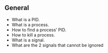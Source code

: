 ## General

- What is a PID.
- What is a process.
- How to find a process’ PID.
- How to kill a process.
- What is a signal.
- What are the 2 signals that cannot be ignored
